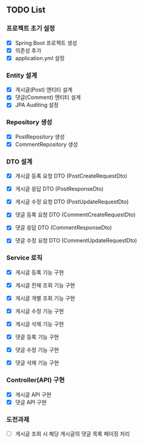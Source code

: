 ## TODO List

### 프로젝트 초기 설정
- [x] Spring Boot 프로젝트 생성
- [x] 의존성 추가
- [x] application.yml 설정

### Entity 설계
- [x] 게시글(Post) 엔티티 설계
- [x] 댓글(Comment) 엔티티 설계
- [x] JPA Auditing 설정

### Repository 생성
- [x] PostRepository 생성
- [x] CommentRepository 생성

### DTO 설계
- [x] 게시글 등록 요청 DTO (PostCreateRequestDto)
- [x] 게시글 응답 DTO (PostResponseDto)
- [x] 게시글 수정 요청 DTO (PostUpdateRequestDto)

- [x] 댓글 등록 요청 DTO (CommentCreateRequestDto)
- [x] 댓글 응답 DTO (CommentResponseDto)
- [x] 댓글 수정 요청 DTO (CommentUpdateRequestDto)

### Service 로직
- [x] 게시글 등록 기능 구현
- [x] 게시글 전체 조회 기능 구현
- [x] 게시글 개별 조회 기능 구현
- [x] 게시글 수정 기능 구현
- [x] 게시글 삭제 기능 구현

- [x] 댓글 등록 기능 구현
- [x] 댓글 수정 기능 구현
- [x] 댓글 삭제 기능 구현

### Controller(API) 구현
- [x] 게시글 API 구현
- [x] 댓글 API 구현

### 도전과제 
- [ ] 게시글 조회 시 해당 게시글의 댓글 목록 페이징 처리